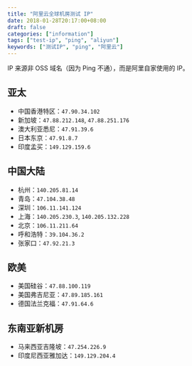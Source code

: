 ```yaml
---
title: "阿里云全球机房测试 IP"
date: 2018-01-28T20:17:00+08:00
draft: false
categories: ["information"]
tags: ["test-ip", "ping", "aliyun"]
keywords: ["测试IP", "ping", "阿里云"]
---
```


IP 来源非 OSS 域名（因为 Ping 不通），而是阿里自家使用的 IP。

## 亚太

 - 中国香港特区：`47.90.34.102`
 - 新加坡：`47.88.212.148`, `47.88.251.176`
 - 澳大利亚悉尼：`47.91.39.6`
 - 日本东京：`47.91.8.7`
 - 印度孟买：`149.129.159.6`

<!--more-->
## 中国大陆

 - 杭州：`140.205.81.14`
 - 青岛：`47.104.38.48`
 - 深圳：`106.11.141.124`
 - 上海：`140.205.230.3`, `140.205.132.228`
 - 北京：`106.11.211.64`
 - 呼和浩特：`39.104.36.2`
 - 张家口：`47.92.21.3`

## 欧美

 - 美国硅谷：`47.88.100.119`
 - 美国弗吉尼亚：`47.89.185.161`
 - 德国法兰克福：`47.91.64.6`

## 东南亚新机房

 - 马来西亚吉隆坡：`47.254.226.9`
 - 印度尼西亚雅加达：`149.129.204.4`
